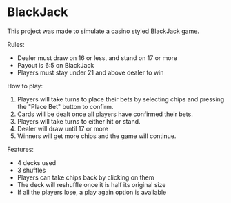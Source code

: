 # BlackJack
This project was made to simulate a casino styled BlackJack game.

Rules:
  - Dealer must draw on 16 or less, and stand on 17 or more
  - Payout is 6:5 on BlackJack
  - Players must stay under 21 and above dealer to win
  
How to play:
  1) Players will take turns to place their bets by selecting chips and pressing the "Place Bet" button to confirm.
  2) Cards will be dealt once all players have confirmed their bets.
  3) Players will take turns to either hit or stand.
  4) Dealer will draw until 17 or more
  5) Winners will get more chips and the game will continue.

Features:
  - 4 decks used
  - 3 shuffles
  - Players can take chips back by clicking on them
  - The deck will reshuffle once it is half its original size
  - If all the players lose, a play again option is available
  
